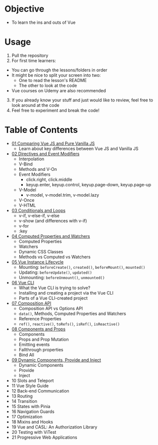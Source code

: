 # Objective
- To learn the ins and outs of Vue

# Usage
1. Pull the repository
2. For first time learners:
- You can go through the lessons/folders in order
- It might be nice to split your screen into two:
    - One to read the lesson's README
    - The other to look at the code
- Vue courses on Udemy are also recommended

3. If you already know your stuff and just would like to review, feel free to look around at the code
4. Feel free to experiment and break the code!

# Table of Contents
- [01 Comparing Vue JS and Pure Vanilla JS](./01-vue-vs-vanilla-js/)
  - Learn about key differences between Vue JS and Vanilla JS
- [02 Directives and Event Modifiers](./02-directives/)
  - Interpolation
  - V-Bind
  - Methods and V-On
  - Event Modifiers
    - click.right, click.middle
    - keyup.enter, keyup.control, keyup.page-down, keyup.page-up
  - V-Model
    - v-model, v-model.trim, v-model.lazy
  - V-Once
  - V-HTML
- [03 Conditionals and Loops](./03-conditionals-loops/)
  - v-if, v-else-if, v-else
  - v-show (and differences with v-if)
  - v-for
  - :key
- [04 Computed Properties and Watchers](./04-computed-watcher/)
  - Computed Properties
  - Watchers
  - Dynamic CSS Classes
  - Methods vs Computed vs Watchers
- [05 Vue Instance Lifecycle](./05-lifecycle/)
  - Mounting: `beforeCreate()`, `created()`, `beforeMount()`, `mounted()`
  - Updating: `beforeUpdate()`, `updated()`
  - Unmounting: `beforeUnmount()`, `unmounted()`
- [06 Vue CLI](./06-vue-cli/)
  - What the Vue CLI is trying to solve?
  - Installing and creating a project via the Vue CLI
  - Parts of a Vue CLI-created project
- [07 Composition API](./07-composition-api/)
  - Composition API vs Options API
  - `data()`, Methods, Computed Properties and Watchers
  - Reference Properties
  - `ref()`, `reactive()`, `toRefs()`, `isRef()`, `isReactive()`
- [08 Components and Props](./08-components-props/)
  - Components
  - Props and Prop Mutation
  - Emitting events
  - Fallthrough properties
  - Bind All
- [09 Dynamic Components, Provide and Inject](./09-provide-inject/)
  - Dynamic Components
  - Provide
  - Inject
- 10 Slots and Teleport
- 11 Vue Style Guide
- 12 Back-end Communication
- 13 Routing
- 14 Transition
- 15 States with Pinia
- 16 Navigation Guards
- 17 Optimization
- 18 Mixins and Hooks
- 19 Vue and CASL: An Authorization Library
- 20 Testing with ViTest
- 21 Progressive Web Applications
